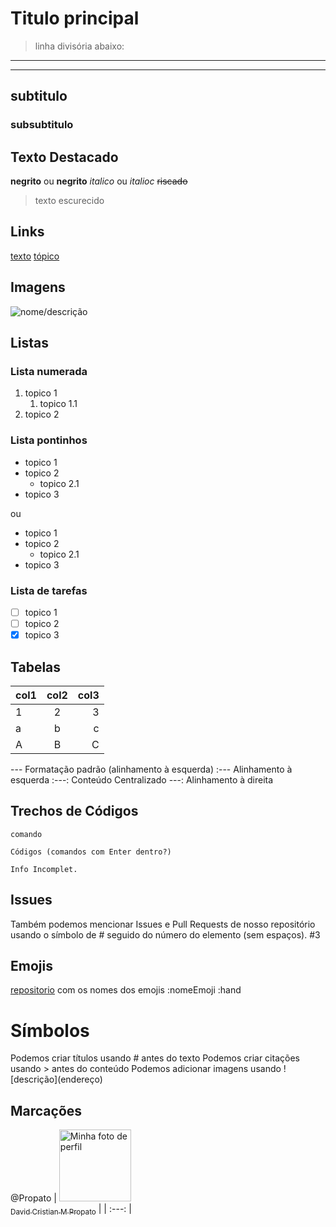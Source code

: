 # Titulo principal
> linha divisória abaixo:

---
*** 

## subtitulo
### subsubtitulo

Texto
Destacado
---

**negrito** ou __negrito__
*italico* ou _italioc_
~~riscado~~

> texto escurecido

## Links
[texto](url)
[tópico](#Tabelas)

## Imagens
![nome/descrição](url)

## Listas

### Lista numerada
1. topico 1
   1. topico 1.1 
1. topico 2
   
### Lista pontinhos
* topico 1
* topico 2
   * topico 2.1
* topico 3

ou 
- topico 1
- topico 2
   - topico 2.1
- topico 3
  
### Lista de tarefas
- [ ] topico 1
- [ ] topico 2
- [x] topico 3

## Tabelas
col1 | col2 | col3
:---|:---:|---:
1|2|3
a|b|c
A|B|C

--- Formatação padrão (alinhamento à esquerda)
:--- Alinhamento à esquerda
:---: Conteúdo Centralizado
---: Alinhamento à direita

## Trechos de Códigos
`comando`

```Códigos (comandos com Enter dentro?)```

```
Info Incomplet.
```

## Issues
Também podemos mencionar Issues e Pull Requests de nosso repositório usando o símbolo de # seguido do número do elemento (sem espaços).
#3

## Emojis
[repositorio](github.com/ikatyang/emoji-cheat-sheet) com os nomes dos emojis
:nomeEmoji
:hand

# Símbolos
Podemos criar títulos usando \# antes do texto
Podemos criar citações usando \> antes do conteúdo
Podemos adicionar imagens usando \!\[descrição]\(endereço) 


## Marcações
@Propato
| [<img src="https://user-images.githubusercontent.com/84464307/192128888-d0e9a3ba-dbc6-41ee-8215-bd747bf83bfd.jpg" width=115 alt="Minha foto de perfil"><br><sub>David Cristian M Propato</sub>](https://github.com/Propato) |
| :---: |